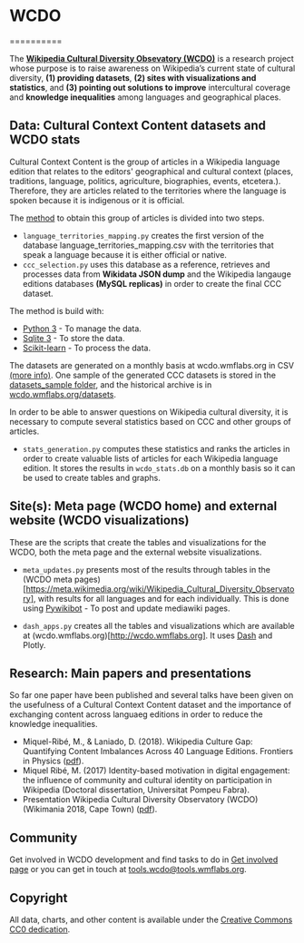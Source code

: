# WCDO
==========

The [__Wikipedia Cultural Diversity Obsevatory (WCDO)__](https://meta.wikimedia.org/wiki/Wikipedia_Cultural_Diversity_Observatory) is a research project whose purpose is to raise awareness on Wikipedia’s current state of cultural diversity, __(1) providing datasets__, __(2) sites with visualizations and statistics__, and __(3) pointing out solutions to improve__ intercultural coverage and __knowledge inequalities__ among languages and geographical places.


## Data: Cultural Context Content datasets and WCDO stats
Cultural Context Content is the group of articles in a Wikipedia language edition that relates to the editors' geographical and cultural context (places, traditions, language, politics, agriculture, biographies, events, etcetera.). Therefore, they are articles related to the territories where the language is spoken because it is indigenous or it is official.

The [method](https://meta.wikimedia.org/wiki/Wikipedia_Cultural_Diversity_Observatory/Cultural_Context_Content) to obtain this group of articles is divided into two steps.

* `language_territories_mapping.py` creates the first version of the database language_territories_mapping.csv with the territories that speak a language because it is either official or native.
* `ccc_selection.py` uses this database as a reference, retrieves and processes data from  __Wikidata JSON dump__ and the Wikipedia langauge editions databases __(MySQL replicas)__ in order to create the final CCC dataset.

The method is build with:
- [Python 3](https://www.python.org/download/releases/3.0/) - To manage the data.
- [Sqlite 3](https://www.sqlite.org/) - To store the data.
- [Scikit-learn](https://scikit-learn.org) - To process the data.

The datasets are generated on a monthly basis at wcdo.wmflabs.org in CSV [(more info)](https://meta.wikimedia.org/wiki/Wikipedia_Cultural_Diversity_Observatory/Cultural_Context_Content#Datasets).
One sample of the generated CCC datasets is stored in the [datasets_sample folder](https://github.com/marcmiquel/WCDO/tree/master/datasets_sample), and the historical archive is in [wcdo.wmflabs.org/datasets](http://wcdo.wmflabs.org/datasets/).

In order to be able to answer questions on Wikipedia cultural diversity, it is necessary to compute several statistics based on CCC and other groups of articles.
* `stats_generation.py` computes these statistics and ranks the articles in order to create valuable lists of articles for each Wikipedia language edition. It stores the results in `wcdo_stats.db` on a monthly basis so it can be used to create tables and graphs.

## Site(s): Meta page (WCDO home) and external website (WCDO visualizations)
These are the scripts that create the tables and visualizations for the WCDO, both the meta page and the external website visualizations.

* `meta_updates.py` presents most of the results through tables in the (WCDO meta pages)[https://meta.wikimedia.org/wiki/Wikipedia_Cultural_Diversity_Observatory], with results for all languages and for each individually. This is done using [Pywikibot](https://www.mediawiki.org/wiki/Manual:Pywikibot) - To post and update mediawiki pages.

* `dash_apps.py` creates all the tables and visualizations which are available at (wcdo.wmflabs.org)[http://wcdo.wmflabs.org].
It uses [Dash](https://bokeh.pydata.org) and Plotly.

## Research: Main papers and presentations
So far one paper have been published and several talks have been given on the usefulness of a Cultural Context Content dataset and the importance of exchanging content across languaeg editions in order to reduce the knowledge inequalities.
* Miquel-Ribé, M., & Laniado, D. (2018). Wikipedia Culture Gap: Quantifying Content Imbalances Across 40 Language Editions. Frontiers in Physics ([pdf](https://github.com/marcmiquel/WCDO/blob/master/research/mmiquel_laniado_ccc_gaps.pdf)).
* Miquel Ribé, M. (2017) Identity-based motivation in digital engagement: the influence of community and cultural identity on participation in Wikipedia (Doctoral dissertation, Universitat Pompeu Fabra).
* Presentation Wikipedia Cultural Diversity Observatory (WCDO) (Wikimania 2018, Cape Town) ([pdf](https://github.com/marcmiquel/WCDO/blob/master/research/project_wcdo_presentation.pdf)). 

## Community
Get involved in WCDO development and find tasks to do in [Get involved page](https://meta.wikimedia.org/wiki/Wikipedia_Cultural_Diversity_Observatory/Get_involved) or you can get in touch at [tools.wcdo@tools.wmflabs.org](mailto:tools.wcdo@tools.wmflabs.org).

## Copyright
All data, charts, and other content is available under the [Creative Commons CC0 dedication](https://creativecommons.org/publicdomain/zero/1.0/).
